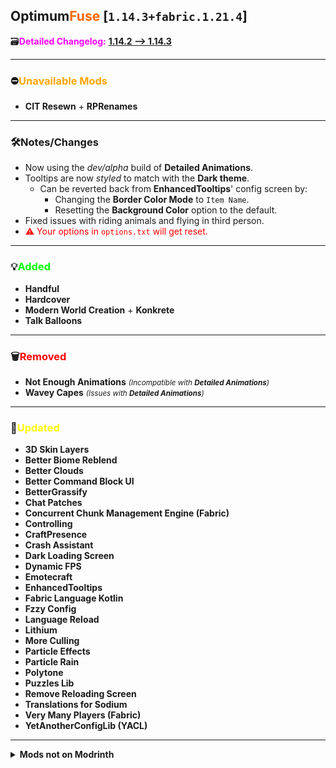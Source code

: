 ## Optimum<font color="#ff6600">Fuse</font> [`1.14.3+fabric.1.21.4`]

🗃️<font color="magenta">**Detailed Changelog:**</font> [**1.14.2 --> 1.14.3**](https://github.com/UltimatChamp/optimum-fuse/compare/1.14.2...1.14.3)

---

### ⛔<font color="orange">Unavailable Mods</font>

- **CIT Resewn** + **RPRenames**

---

### 🛠️Notes/Changes

- Now using the _dev/alpha_ build of **Detailed Animations**.
- Tooltips are now _styled_ to match with the **Dark theme**.
  - Can be reverted back from **EnhancedTooltips**' config screen by:
    - Changing the **Border Color Mode** to `Item Name`.
    - Resetting the **Background Color** option to the default.
- Fixed issues with riding animals and flying in third person.
- <font color="red">⚠️ Your options in `options.txt` will get reset.</font>

---

### 💡<font color="lime">Added</font>

- **Handful**
- **Hardcover**
- **Modern World Creation** + **Konkrete**
- **Talk Balloons**

---

### 🗑️<font color="red">Removed</font>

- **Not Enough Animations** _<small>(Incompatible with **Detailed Animations**)</small>_
- **Wavey Capes** _<small>(Issues with **Detailed Animations**)</small>_

---

### 🔄️<font color="yellow">Updated</font>

- **3D Skin Layers**
- **Better Biome Reblend**
- **Better Clouds**
- **Better Command Block UI**
- **BetterGrassify**
- **Chat Patches**
- **Concurrent Chunk Management Engine (Fabric)**
- **Controlling**
- **CraftPresence**
- **Crash Assistant**
- **Dark Loading Screen**
- **Dynamic FPS**
- **Emotecraft**
- **EnhancedTooltips**
- **Fabric Language Kotlin**
- **Fzzy Config**
- **Language Reload**
- **Lithium**
- **More Culling**
- **Particle Effects**
- **Particle Rain**
- **Polytone**
- **Puzzles Lib**
- **Remove Reloading Screen**
- **Translations for Sodium**
- **Very Many Players (Fabric)**
- **YetAnotherConfigLib (YACL)**

---

<details>
<summary><b>Mods not on Modrinth</b></summary>

- [**Animatica#64**](https://github.com/FoundationGames/Animatica/pull/64)
- [**Nvidium#282**](https://github.com/MCRcortex/nvidium/pull/282)
</details>

